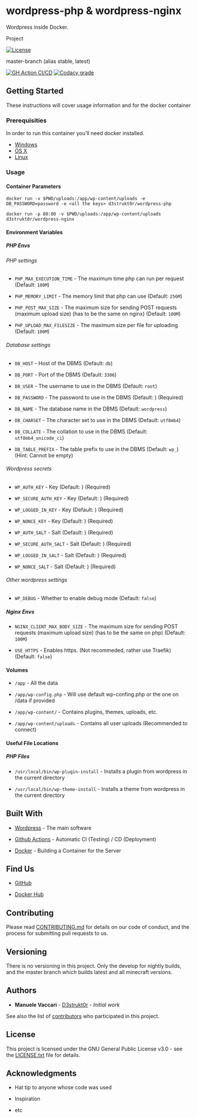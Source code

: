 # wordpress-php & wordpress-nginx

Wordpress inside Docker.

Project

[![License](https://img.shields.io/github/license/d3strukt0r/docker-wordpress)][license]

master-branch (alias stable, latest)

[![GH Action CI/CD](https://github.com/D3strukt0r/docker-wordpress/workflows/CI/CD/badge.svg?branch=master)][gh-action]
[![Codacy grade](https://img.shields.io/codacy/grade/6cb0a9563bc9441b937d5246c895a082/master)][codacy]

<!--
develop-branch (alias nightly)

[![GH Action CI/CD](https://github.com/D3strukt0r/docker-wordpress/workflows/CI/CD/badge.svg?branch=develop)][gh-action]
[![Codacy grade](https://img.shields.io/codacy/grade/6cb0a9563bc9441b937d5246c895a082/develop)][codacy]
-->

## Getting Started

These instructions will cover usage information and for the docker container

### Prerequisities

In order to run this container you'll need docker installed.

<!-- markdownlint-disable MD030 -->

-   [Windows](https://docs.docker.com/docker-for-windows/install/)
-   [OS X](https://docs.docker.com/docker-for-mac/install/)
-   [Linux](https://docs.docker.com/install/linux/docker-ce/ubuntu/)

<!-- markdownlint-enable MD030 -->

### Usage

#### Container Parameters

```shell
docker run -v $PWD/uploads:/app/wp-content/uploads -e DB_PASSWORD=password -e <all the keys> d3strukt0r/wordpress-php
```

```shell
docker run -p 80:80 -v $PWD/uploads:/app/wp-content/uploads d3strukt0r/wordpress-nginx
```

#### Environment Variables

##### PHP Envs

###### PHP settings

<!-- markdownlint-disable MD030 -->

-   `PHP_MAX_EXECUTION_TIME` - The maximum time php can run per request (Default: `100M`)

-   `PHP_MEMORY_LIMIT` - The memory limit that php can use (Default: `256M`)

-   `PHP_POST_MAX_SIZE` - The maximum size for sending POST requests (maximum upload size) (has to be the same on nginx) (Default: `100M`)

-   `PHP_UPLOAD_MAX_FILESIZE` - The maximum size per file for uploading (Default: `100M`)

<!-- markdownlint-enable MD030 -->

###### Database settings

<!-- markdownlint-disable MD030 -->

-   `DB_HOST` - Host of the DBMS (Default: `db`)

-   `DB_PORT` - Port of the DBMS (Default: `3306`)

-   `DB_USER` - The username to use in the DBMS (Default: `root`)

-   `DB_PASSWORD` - The password to use in the DBMS (Default: ) (Required)

-   `DB_NAME` - The database name in the DBMS (Default: `wordpress`)

-   `DB_CHARSET` - The character set to use in the DBMS (Default: `utf8mb4`)

-   `DB_COLLATE` - The collation to use in the DBMS (Default: `utf8mb4_unicode_ci`)

-   `DB_TABLE_PREFIX` - The table prefix to use in the DBMS (Default: `wp_`) (Hint: Cannot be empty)

<!-- markdownlint-enable MD030 -->

###### Wordpress secrets

<!-- markdownlint-disable MD030 -->

-   `WP_AUTH_KEY` - Key (Default: ) (Required)

-   `WP_SECURE_AUTH_KEY` - Key (Default: ) (Required)

-   `WP_LOGGED_IN_KEY` - Key (Default: ) (Required)

-   `WP_NONCE_KEY` - Key (Default: ) (Required)

-   `WP_AUTH_SALT` - Salt (Default: ) (Required)

-   `WP_SECURE_AUTH_SALT` - Salt (Default: ) (Required)

-   `WP_LOGGED_IN_SALT` - Salt (Default: ) (Required)

-   `WP_NONCE_SALT` - Salt (Default: ) (Required)

<!-- markdownlint-enable MD030 -->

###### Other wordpress settings

<!-- markdownlint-disable MD030 -->

-   `WP_DEBUG` - Whether to enable debug mode (Default: `false`)

<!-- markdownlint-enable MD030 -->

##### Nginx Envs

<!-- markdownlint-disable MD030 -->

-   `NGINX_CLIENT_MAX_BODY_SIZE` - The maximum size for sending POST requests (maximum upload size) (has to be the same on php) (Default: `100M`)

-   `USE_HTTPS` - Enables https. (Not recommeded, rather use Traefik) (Default: `false`)

<!-- markdownlint-enable MD030 -->

#### Volumes

<!-- markdownlint-disable MD030 -->

-   `/app` - All the data

-   `/app/wp-config.php` - Will use default wp-confing.php or the one on /data if provided

-   `/app/wp-content/` - Contains plugins, themes, uploads, etc.

-   `/app/wp-content/uploads` - Contains all user uploads (Recommended to connect)

<!-- markdownlint-enable MD030 -->

#### Useful File Locations

##### PHP Files

<!-- markdownlint-disable MD030 -->

-   `/usr/local/bin/wp-plugin-install` - Installs a plugin from wordpress in the current directory

-   `/usr/local/bin/wp-theme-install` - Installs a theme from wordpress in the current directory

<!-- markdownlint-enable MD030 -->

## Built With

<!-- markdownlint-disable MD030 -->

-   [Wordpress](https://wordpress.org/) - The main software

-   [Github Actions](https://github.com/features/actions) - Automatic CI (Testing) / CD (Deployment)

-   [Docker](https://www.docker.com/) - Building a Container for the Server

<!-- markdownlint-enable MD030 -->

## Find Us

<!-- markdownlint-disable MD030 -->

-   [GitHub](https://github.com/D3strukt0r/docker-wordpress)

-   [Docker Hub](https://hub.docker.com/r/d3strukt0r/wordpress)

<!-- markdownlint-enable MD030 -->

## Contributing

Please read [CONTRIBUTING.md](CONTRIBUTING.md) for details on our code of conduct, and the process for submitting pull requests to us.

## Versioning

There is no versioning in this project. Only the develop for nightly builds, and the master branch which builds latest and all minecraft versions.

## Authors

<!-- markdownlint-disable MD030 -->

-   **Manuele Vaccari** - [D3strukt0r](https://github.com/D3strukt0r) - _Initial work_

<!-- markdownlint-enable MD030 -->

See also the list of [contributors](https://github.com/D3strukt0r/docker-wordpress/contributors) who
participated in this project.

## License

This project is licensed under the GNU General Public License v3.0 - see the [LICENSE.txt](LICENSE.txt) file for details.

## Acknowledgments

<!-- markdownlint-disable MD030 -->

-   Hat tip to anyone whose code was used

-   Inspiration

-   etc

<!-- markdownlint-enable MD030 -->

[license]: https://github.com/D3strukt0r/docker-wordpress/blob/master/LICENSE.txt
[gh-action]: https://github.com/D3strukt0r/docker-wordpress/actions
[codacy]: https://app.codacy.com/manual/D3strukt0r/docker-wordpress/dashboard
